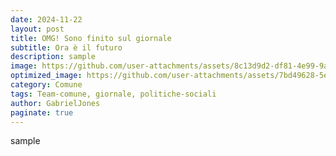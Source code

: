 ```yaml
---
date: 2024-11-22
layout: post
title: OMG! Sono finito sul giornale 
subtitle: Ora è il futuro
description: sample
image: https://github.com/user-attachments/assets/8c13d9d2-df81-4e99-9a7b-f77f0275ca44
optimized_image: https://github.com/user-attachments/assets/7bd49628-5ea0-4415-b691-86160cbd47eb
category: Comune
tags: Team-comune, giornale, politiche-sociali
author: GabrielJones
paginate: true
---
```

sample
